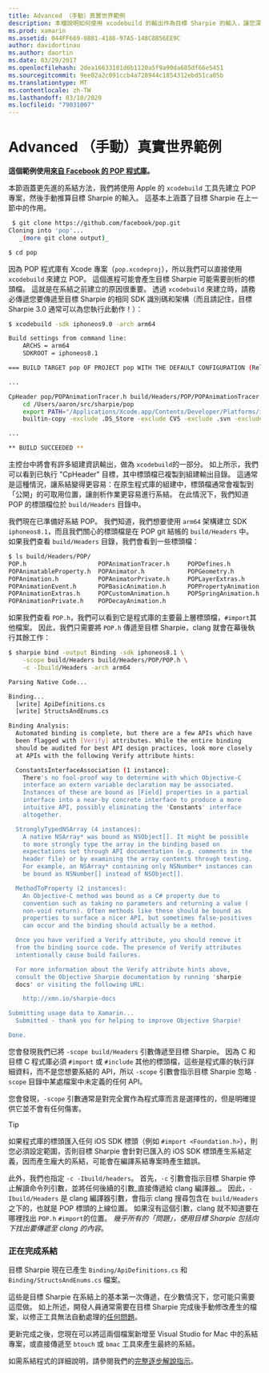 ```yaml
---
title: Advanced （手動）真實世界範例
description: 本檔說明如何使用 xcodebuild 的輸出作為目標 Sharpie 的輸入，讓您深入瞭解目標 Sharpie 在幕後的作用。
ms.prod: xamarin
ms.assetid: 044FF669-0B81-4186-97A5-148C8B56EE9C
author: davidortinau
ms.author: daortin
ms.date: 03/29/2017
ms.openlocfilehash: 2dea16633181d6b1120a5f9a90da685df66e5451
ms.sourcegitcommit: 9ee02a2c091ccb4a728944c1854312ebd51ca05b
ms.translationtype: MT
ms.contentlocale: zh-TW
ms.lasthandoff: 03/10/2020
ms.locfileid: "79031007"
---
```

# <a name="advanced-manual-real-world-example"></a>Advanced （手動）真實世界範例

**這個範例使用[來自 Facebook 的 POP 程式庫](https://github.com/facebook/pop)。**

本節涵蓋更先進的系結方法，我們將使用 Apple 的 `xcodebuild` 工具先建立 POP 專案，然後手動推算目標 Sharpie 的輸入。 這基本上涵蓋了目標 Sharpie 在上一節中的作用。

```bash
 $ git clone https://github.com/facebook/pop.git
Cloning into 'pop'...
   _(more git clone output)_

$ cd pop
```

因為 POP 程式庫有 Xcode 專案（`pop.xcodeproj`），所以我們可以直接使用 `xcodebuild` 來建立 POP。 這個進程可能會產生目標 Sharpie 可能需要剖析的標頭檔。 這就是在系結之前建立的原因很重要。 透過 `xcodebuild` 來建立時，請務必傳遞您要傳遞至目標 Sharpie 的相同 SDK 識別碼和架構（而且請記住，目標 Sharpie 3.0 通常可以為您執行此動作！）：

```bash
$ xcodebuild -sdk iphoneos9.0 -arch arm64

Build settings from command line:
    ARCHS = arm64
    SDKROOT = iphoneos8.1

=== BUILD TARGET pop OF PROJECT pop WITH THE DEFAULT CONFIGURATION (Release) ===

...

CpHeader pop/POPAnimationTracer.h build/Headers/POP/POPAnimationTracer.h
    cd /Users/aaron/src/sharpie/pop
    export PATH="/Applications/Xcode.app/Contents/Developer/Platforms/iPhoneOS.platform/Developer/usr/bin:/Applications/Xcode.app/Contents/Developer/usr/bin:/Users/aaron/bin::/usr/local/bin:/usr/bin:/bin:/usr/sbin:/sbin:/opt/X11/bin:/usr/local/git/bin:/Users/aaron/.rvm/bin"
    builtin-copy -exclude .DS_Store -exclude CVS -exclude .svn -exclude .git -exclude .hg -strip-debug-symbols -strip-tool /Applications/Xcode.app/Contents/Developer/Toolchains/XcodeDefault.xctoolchain/usr/bin/strip -resolve-src-symlinks /Users/aaron/src/sharpie/pop/pop/POPAnimationTracer.h /Users/aaron/src/sharpie/pop/build/Headers/POP

...

** BUILD SUCCEEDED **
```

主控台中將會有許多組建資訊輸出，做為 `xcodebuild`的一部分。 如上所示，我們可以看到已執行 "CpHeader" 目標，其中標頭檔已複製到組建輸出目錄。 這通常是這種情況，讓系結變得更容易：在原生程式庫的組建中，標頭檔通常會複製到「公開」的可取用位置，讓剖析作業更容易進行系結。 在此情況下，我們知道 POP 的標頭檔位於 `build/Headers` 目錄中。

我們現在已準備好系結 POP。 我們知道，我們想要使用 `arm64` 架構建立 SDK `iphoneos8.1`，而且我們關心的標頭檔是在 POP git 結帳的 `build/Headers` 中。 如果我們查看 `build/Headers` 目錄，我們會看到一些標頭檔：

```bash
$ ls build/Headers/POP/
POP.h                    POPAnimationTracer.h     POPDefines.h
POPAnimatableProperty.h  POPAnimator.h            POPGeometry.h
POPAnimation.h           POPAnimatorPrivate.h     POPLayerExtras.h
POPAnimationEvent.h      POPBasicAnimation.h      POPPropertyAnimation.h
POPAnimationExtras.h     POPCustomAnimation.h     POPSpringAnimation.h
POPAnimationPrivate.h    POPDecayAnimation.h
```

如果我們查看 `POP.h`，我們可以看到它是程式庫的主要最上層標頭檔，`#import`其他檔案。 因此，我們只需要將 `POP.h` 傳遞至目標 Sharpie，clang 就會在幕後執行其餘工作：

```bash
$ sharpie bind -output Binding -sdk iphoneos8.1 \
    -scope build/Headers build/Headers/POP/POP.h \
    -c -Ibuild/Headers -arch arm64

Parsing Native Code...

Binding...
  [write] ApiDefinitions.cs
  [write] StructsAndEnums.cs

Binding Analysis:
  Automated binding is complete, but there are a few APIs which have
  been flagged with [Verify] attributes. While the entire binding
  should be audited for best API design practices, look more closely
  at APIs with the following Verify attribute hints:

  ConstantsInterfaceAssociation (1 instance):
    There's no fool-proof way to determine with which Objective-C
    interface an extern variable declaration may be associated.
    Instances of these are bound as [Field] properties in a partial
    interface into a near-by concrete interface to produce a more
    intuitive API, possibly eliminating the 'Constants' interface
    altogether.

  StronglyTypedNSArray (4 instances):
    A native NSArray* was bound as NSObject[]. It might be possible
    to more strongly type the array in the binding based on
    expectations set through API documentation (e.g. comments in the
    header file) or by examining the array contents through testing.
    For example, an NSArray* containing only NSNumber* instances can
    be bound as NSNumber[] instead of NSObject[].

  MethodToProperty (2 instances):
    An Objective-C method was bound as a C# property due to
    convention such as taking no parameters and returning a value (
    non-void return). Often methods like these should be bound as
    properties to surface a nicer API, but sometimes false-positives
    can occur and the binding should actually be a method.

  Once you have verified a Verify attribute, you should remove it
  from the binding source code. The presence of Verify attributes
  intentionally cause build failures.

  For more information about the Verify attribute hints above,
  consult the Objective Sharpie documentation by running 'sharpie
  docs' or visiting the following URL:

    http://xmn.io/sharpie-docs

Submitting usage data to Xamarin...
  Submitted - thank you for helping to improve Objective Sharpie!

Done.
```

您會發現我們已將 `-scope build/Headers` 引數傳遞至目標 Sharpie。 因為 C 和目標 C 程式庫必須 `#import` 或 `#include` 其他的標頭檔，這些是程式庫的執行詳細資料，而不是您想要系結的 API，所以 `-scope` 引數會指示目標 Sharpie 忽略 `-scope` 目錄中某處檔案中未定義的任何 API。

您會發現，`-scope` 引數通常是對完全實作為程式庫而言是選擇性的，但是明確提供它並不會有任何傷害。 

> [!TIP]
> 如果程式庫的標頭匯入任何 iOS SDK 標頭（例如 `#import <Foundation.h>`），則您必須設定範圍，否則目標 Sharpie 會針對已匯入的 iOS SDK 標頭產生系結定義，因而產生龐大的系結，可能會在編譯系結專案時產生錯誤。 

此外，我們也指定 `-c -Ibuild/headers`。 首先，`-c` 引數會指示目標 Sharpie 停止解讀命令列引數，並將任何後續的引數_直接傳遞給 clang 編譯器_。 因此，`-Ibuild/Headers` 是 clang 編譯器引數，會指示 clang 搜尋包含在 `build/Headers`之下的，也就是 POP 標頭的上線位置。 如果沒有這個引數，clang 就不知道要在哪裡找出 `POP.h` `#import`的位置。 _幾乎所有的「問題」，使用目標 Sharpie 包括向下找出要傳遞至 clang 的內容_。

### <a name="completing-the-binding"></a>正在完成系結

目標 Sharpie 現在已產生 `Binding/ApiDefinitions.cs` 和 `Binding/StructsAndEnums.cs` 檔案。

這些是目標 Sharpie 在系結上的基本第一次傳遞，在少數情況下，您可能只需要這麼做。 如上所述，開發人員通常需要在目標 Sharpie 完成後手動修改產生的檔案，以修正工具無法自動處理的[任何問題](~/cross-platform/macios/binding/objective-sharpie/platform/apidefinitions-structsandenums.md)。

更新完成之後，您現在可以將這兩個檔案新增至 Visual Studio for Mac 中的系結專案，或直接傳遞至 `btouch` 或 `bmac` 工具來產生最終的系結。

如需系結程式的詳細說明，請參閱我們的[完整逐步解說指示](~/ios/platform/binding-objective-c/walkthrough.md)。

